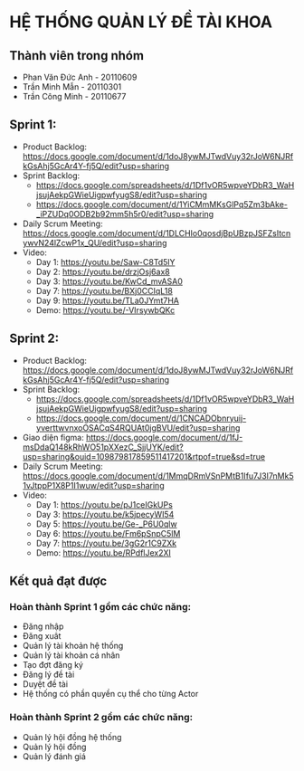 # HỆ THỐNG QUẢN LÝ ĐỀ TÀI KHOA

## Thành viên trong nhóm
- Phan Văn Đức Anh - 20110609
- Trần Minh Mẫn - 20110301
- Trần Công Minh - 20110677

## Sprint 1:
- Product Backlog: https://docs.google.com/document/d/1doJ8ywMJTwdVuy32rJoW6NJRfkGsAhj5GcAr4Y-fj5Q/edit?usp=sharing
- Sprint Backlog: 
  + https://docs.google.com/spreadsheets/d/1Df1vOR5wpveYDbR3_WaHjsujAekpGWieUigpwfyugS8/edit?usp=sharing
  + https://docs.google.com/document/d/1YiCMmMKsGlPq5Zm3bAke-_iPZUDq0ODB2b92mm5h5r0/edit?usp=sharing
- Daily Scrum Meeting: https://docs.google.com/document/d/1DLCHIo0qosdjBpUBzpJSFZsItcnywvN24lZcwP1x_QU/edit?usp=sharing
- Video:
  + Day 1: https://youtu.be/Saw-C8Td5lY
  + Day 2: https://youtu.be/drzjOsj6ax8
  + Day 3: https://youtu.be/KwCd_mvASA0
  + Day 7: https://youtu.be/BXj0CCIqL18
  + Day 9: https://youtu.be/TLa0JYmt7HA
  + Demo: https://youtu.be/-VIrsywbQKc

## Sprint 2:
- Product Backlog: https://docs.google.com/document/d/1doJ8ywMJTwdVuy32rJoW6NJRfkGsAhj5GcAr4Y-fj5Q/edit?usp=sharing
- Sprint Backlog: 
  + https://docs.google.com/spreadsheets/d/1Df1vOR5wpveYDbR3_WaHjsujAekpGWieUigpwfyugS8/edit?usp=sharing
  + https://docs.google.com/document/d/1CNCADObnryuij-yverttwvnxoOSACqS4RQUAt0jgBVU/edit?usp=sharing
- Giao diện figma: https://docs.google.com/document/d/1fJ-msDdaQ148kRhWO51pXXezC_SjjUYK/edit?usp=sharing&ouid=109879817859511417201&rtpof=true&sd=true
- Daily Scrum Meeting: https://docs.google.com/document/d/1MmqDRmVSnPMtB1Ifu7J3I7nMk51vJtppP1X8P1I1wuw/edit?usp=sharing
- Video:
  + Day 1: https://youtu.be/pJ1ceIGkUPs
  + Day 3: https://youtu.be/k5jpecyWI54
  + Day 5: https://youtu.be/Ge-_P6U0qlw
  + Day 6: https://youtu.be/Fm6pSnpC5lM
  + Day 7: https://youtu.be/3gG2r1C9ZXk
  + Demo: https://youtu.be/RPdflJex2XI

## Kết quả đạt được 
### Hoàn thành Sprint 1 gồm các chức năng: 
+ Đăng nhập
+ Đăng xuât
+ Quản lý tài khoản hệ thống
+ Quản lý tài khoản cá nhân
+ Tạo đợt đăng ký
+ Đăng lý đề tài
+ Duyệt đề tài
+ Hệ thống có phần quyền cụ thể cho từng Actor
### Hoàn thành Sprint 2 gồm các chức năng:
+ Quản lý hội đồng hệ thống
+ Quản lý hội đồng 
+ Quản lý đánh giá



